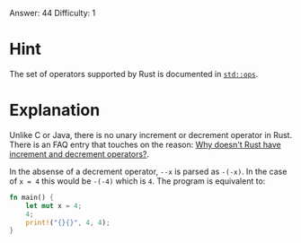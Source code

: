 Answer: 44
Difficulty: 1

# Hint

The set of operators supported by Rust is documented in [`std::ops`].

[`std::ops`]: https://doc.rust-lang.org/std/ops/index.html

# Explanation

Unlike C or Java, there is no unary increment or decrement operator in Rust.
There is an FAQ entry that touches on the reason: [Why doesn't Rust have
increment and decrement operators?][faq].

[faq]: https://www.rust-lang.org/en-US/faq.html#why-doesnt-rust-have-increment-and-decrement-operators

In the absense of a decrement operator, `--x` is parsed as `-(-x)`. In the case
of `x = 4` this would be `-(-4)` which is `4`. The program is equivalent to:

```rust
fn main() {
    let mut x = 4;
    4;
    print!("{}{}", 4, 4);
}
```
